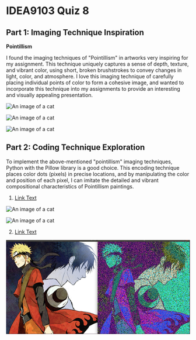 # IDEA9103 Quiz 8

## Part 1: Imaging Technique Inspiration

**Pointillism**

I found the imaging techniques of "Pointillism" in artworks very inspiring for my assignment. This technique uniquely captures a sense of depth, texture, and vibrant color, using short, broken brushstrokes to convey changes in light, color, and atmosphere. I love this imaging technique of carefully placing individual points of color to form a cohesive image, and wanted to incorporate this technique into my assignments to provide an interesting and visually appealing presentation.

![An image of a cat](https://upload.wikimedia.org/wikipedia/commons/thumb/7/7d/A_Sunday_on_La_Grande_Jatte%2C_Georges_Seurat%2C_1884.jpg/2560px-A_Sunday_on_La_Grande_Jatte%2C_Georges_Seurat%2C_1884.jpg)

![An image of a cat](https://uploads7.wikiart.org/images/paul-signac/le-clipper-asnieres-1887.jpg!Large.jpg)

![An image of a cat](https://uploads6.wikiart.org/images/theo-van-rysselberghe/the-beach-at-ambleteuse-at-low-tide-1900.jpg!Large.jpg)

## Part 2: Coding Technique Exploration

To implement the above-mentioned "pointillism" imaging techniques, Python with the Pillow library is a good choice. This encoding technique places color dots (pixels) in precise locations, and by manipulating the color and position of each pixel, I can imitate the detailed and vibrant compositional characteristics of Pointillism paintings.

1. [Link Text](https://github.com/matteo-ronchetti/Pointillism)

![An image of a cat](https://miro.medium.com/v2/resize:fit:1400/format:webp/1*7mPqVRajHhr89DRds4hnDw.jpeg)

![An image of a cat](https://miro.medium.com/v2/resize:fit:4800/format:webp/1*0OyMRhqjWzugfVxcxwaJkw.jpeg)

2. [Link Text](https://github.com/shubhankarsharma00/pointillism-using-hexbot)

![An image of a cat](https://github.com/shubhankarsharma00/pointillism-using-hexbot/blob/master/examples/test5.png?raw=true)